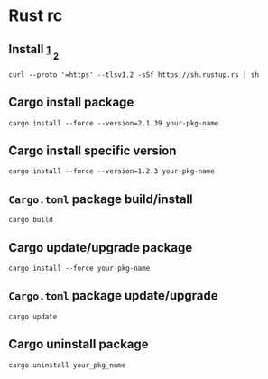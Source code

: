 # Rust rc

## Install <small>[1][]</small> <sub><sub>[2][]</sub></sup>

`curl --proto '=https' --tlsv1.2 -sSf https://sh.rustup.rs | sh`

[1]: http://rustup.rs
[2]: https://www.rust-lang.org/tools/install

## Cargo install package

    cargo install --force --version=2.1.39 your-pkg-name

## Cargo install specific version

    cargo install --force --version=1.2.3 your-pkg-name

## `Cargo.toml` package build/install

    cargo build

## Cargo update/upgrade package

    cargo install --force your-pkg-name

## `Cargo.toml` package update/upgrade

    cargo update

## Cargo uninstall package

    cargo uninstall your_pkg_name
